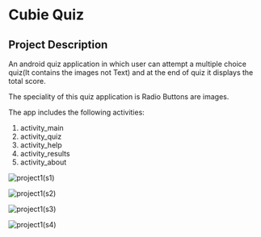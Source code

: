 # Cubie Quiz 

<h2>Project Description</h2>
<p>An android quiz application in which user can attempt a multiple choice quiz(It contains the images not Text) and at the end of quiz it displays the total score.<p>
<p>The speciality of this quiz application is Radio Buttons are images.</p>   
<p>The app includes the following activities:</p>
<ol>
  <li>activity_main</li>
  <li>activity_quiz</li>
  <li>activity_help</li>
  <li>activity_results</li>
  <li>activity_about</li>
</ol>


![project1(s1)](https://user-images.githubusercontent.com/79825300/125746770-27a482d8-6b4f-4798-abb2-c72bd88e01fa.png)

![project1(s2)](https://user-images.githubusercontent.com/79825300/125746977-5d81952f-198c-4c7a-8fa8-bcd561e5b54a.png)

![project1(s3)](https://user-images.githubusercontent.com/79825300/125747078-249bf1e0-8d9f-4ed8-9f6e-2471ee083285.png)

![project1(s4)](https://user-images.githubusercontent.com/79825300/125747114-58d465f9-9113-47b4-84ba-db53c7c0544a.png)

